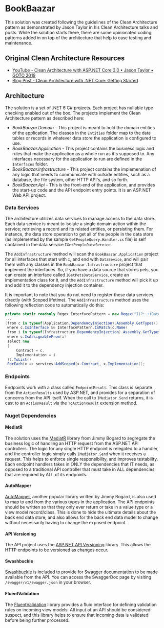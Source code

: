 # BookBaazar

This solution was created following the guidelines of the Clean Architecture pattern as demonstrated by Jason Taylor in his Clean Architecture talks and posts. While the solution starts there, there are some opinionated coding patterns added in on top of the architecture that help to ease testing and maintenance.

## Original Clean Architecture Resources

-   [YouTube - Clean Architecture with ASP.NET Core 3.0 • Jason Taylor • GOTO 2019](https://www.youtube.com/watch?v=dK4Yb6-LxAk)
-   [Blog Post - Clean Architecture with .NET Core: Getting Started](https://jasontaylor.dev/clean-architecture-getting-started/)

## Architecture

The solution is a set of .NET 6 C# projects. Each project has nullable type checking enabled out of the box. The projects implement the Clean Architecture pattern as described here:

-   _BookBaazar.Domain_ - This project is meant to hold the domain entities of the application. The classes in the `Entities` folder map to the data tables or records in whatever data store the application is configured to use.
-   _BookBaazar.Application_ - This project contains the business logic and rules that make the application as a whole run as it's supposed to. Any interfaces necessary for the application to run are defined in the `Interfaces` folder.
-   _BookBaazar.Infrastructure_ - This project contains the implemenation of any logic that needs to communicate with outside entities, such as a database, the file system, other HTTP API's, and so forth.
-   _BookBaazar.Api_ - This is the front-end of the application, and provides the start-up code and the API endpoint entry points. It is an ASP<nowiki/>.NET Web API project.

### Data Services

The architecture utilizes data services to manage access to the data store. Each data service is meant to isolate a single domain action within the service; retrieving a record and its related entities, or persisting them. For instance, the data store operation to get all of the people in the data store (as implemented by the sample `GetPeopleQuery.Handler.cs` file) is self contained in the data service `IGetPeopleDataService`.

The `AddInfrastructure` method will scan the `BookBaazar.Application` project for all interfaces that start with `I`, and end with `DataSevice`, and will pair them with any classes in the `BookBaazar.Infrastructure` project that implement the interfaces. So, if you have a data source that stores pets, you can create an interface called `IGetPetsDataService`, create an implementation class for it, and the `AddInfrastructure` method will pick it up and add it to the dependency injection container.

It is important to note that you do not need to register these data services directly (with Scoped lifetime). The `AddInfrastructure` method uses the following reflection code to automatically do this:

```C#
private static readonly Regex InterfacePattern = new Regex("I(?:.+)DataService", RegexOptions.Compiled);
...
(from c in typeof(Application.DependencyInjection).Assembly.GetTypes()
 where c.IsInterface && InterfacePattern.IsMatch(c.Name)
 from i in typeof(Infrastructure.DependencyInjection).Assembly.GetTypes()
 where c.IsAssignableFrom(i)
 select new
 {
     Contract = c,
     Implementation = i
 }).ToList()
.ForEach(x => services.AddScoped(x.Contract, x.Implementation));
```

### Endpoints

Endpoints work with a class called `EndpointResult`. This class is separate from the `ActionResults` used by ASP<nowiki/>.NET, and provides for a separation of concerns from the API itself. When the call to `IMediator.Send` returns, it is cast to an `ActionResult` via the `ToActionResult` extension method.

### Nuget Dependencies

#### MediatR

The solution uses the [MediatR](https://github.com/jbogard/MediatR) library from Jimmy Bogard to segregate the business logic of handling an HTTP request from the ASP<nowiki/>.NET API controllers. The logic for any single HTTP endpoint is relegated to a handler, and the controller logic simply calls `IMediator.Send` when it receives a request. This helps to enforce single responsibility, and improves testability. Each endpoint handlers takes in ONLY the dependencies that IT needs, as opposed to a traditional API controller that must take in ALL dependencies that are required by ALL of its endpoints.

#### AutoMapper

[AutoMapper](https://github.com/AutoMapper/AutoMapper), another popular library written by Jimmy Bogard, is also used to map to and from the various types in the application. The API endpoints should be written so that they only ever return or take in a value type or a view model record/class. This is done to hide the ultimate details about the back end data store, and also allows for the back end data model to change without necessarily having to change the exposed endpoint.

#### API Versioning

The API project uses the [ASP.NET API Versioning](https://github.com/dotnet/aspnet-api-versioning) library. This allows the HTTP endpoints to be versioned as changes occur.

#### Swashbuckle

[Swashbuckle](https://github.com/domaindrivendev/Swashbuckle.AspNetCore) is included to provide for Swagger documentation to be made available from the API. You can access the SwaggerDoc page by visiting `/swagger/v1/swagger.json` in your browser.

#### FluentValidation

The [FluentValidation](https://fluentvalidation.net/) library provides a fluid interface for defining validation rules on incoming view models. All input of an API should be considered suspect, and this library helps to ensure that incoming data is validated before being further processed.
